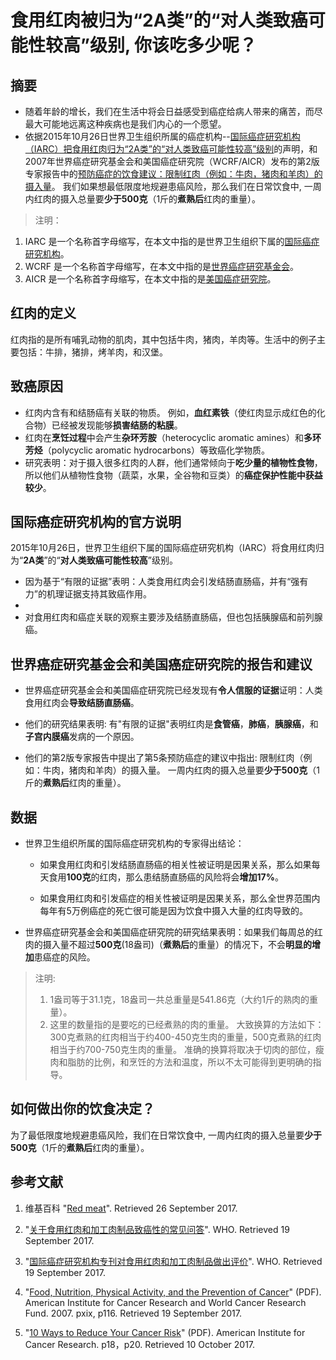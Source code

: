# 食用红肉被归为“2A类”的“对人类致癌可能性较高”级别, 你该吃多少呢？

## 摘要

- 随着年龄的增长，我们在生活中将会日益感受到癌症给病人带来的痛苦，而尽最大可能地远离这种疾病也是我们内心的一个愿望。
- 依据2015年10月26日世界卫生组织所属的癌症机构--[国际癌症研究机构（IARC）把食用红肉归为“2A类”的“对人类致癌可能性较高”级别](http://www.who.int/mediacentre/news/releases/2015/cancer-red-meat/zh/#)的声明，和2007年世界癌症研究基金会和美国癌症研究院（WCRF/AICR）发布的第2版专家报告中的[预防癌症的饮食建议：限制红肉（例如：牛肉，猪肉和羊肉）的摄入量](http://www.aicr.org/reduce-your-cancer-risk/recommendations-for-cancer-prevention/recommendations_05_red_meat.html)。 我们如果想最低限度地规避患癌风险，那么我们在日常饮食中, 一周内红肉的摄入总量要**少于500克**（1斤的**煮熟后**红肉的重量）。

> 注明：
>  
1. IARC 是一个名称首字母缩写，在本文中指的是世界卫生组织下属的[国际癌症研究机构](https://www.iarc.fr/)。
2. WCRF 是一个名称首字母缩写，在本文中指的是[世界癌症研究基金会](http://www.wcrf.org/)。
3. AICR 是一个名称首字母缩写，在本文中指的是[美国癌症研究院](http://www.aicr.org/)。

## 红肉的定义

红肉指的是所有哺乳动物的肌肉，其中包括牛肉，猪肉，羊肉等。生活中的例子主要包括：牛排，猪排，烤羊肉，和汉堡。

## 致癌原因

- 红肉内含有和结肠癌有关联的物质。 例如，**血红素铁**（使红肉显示成红色的化合物）已经被发现能够**损害结肠的粘膜**。
- 红肉在**烹饪过程**中会产生**杂环芳胺**（heterocyclic aromatic amines）和**多环芳烃**（polycyclic aromatic hydrocarbons）等致癌化学物质。
- 研究表明：对于摄入很多红肉的人群，他们通常倾向于**吃少量的植物性食物**，所以他们从植物性食物（蔬菜，水果，全谷物和豆类）的**癌症保护性能中获益较少**。

## 国际癌症研究机构的官方说明

2015年10月26日，世界卫生组织下属的国际癌症研究机构（IARC）将食用红肉归为“**2A类**”的“**对人类致癌可能性较高**”级别。
 
- 因为基于“有限的证据”表明：人类食用红肉会引发结肠直肠癌，并有“强有力”的机理证据支持其致癌作用。
- 
- 对食用红肉和癌症关联的观察主要涉及结肠直肠癌，但也包括胰腺癌和前列腺癌。

## 世界癌症研究基金会和美国癌症研究院的报告和建议

- 世界癌症研究基金会和美国癌症研究院已经发现有**令人信服的证据**证明：人类食用红肉会**导致结肠直肠癌**。

- 他们的研究结果表明: 有"有限的证据"表明红肉是**食管癌**，**肺癌**，**胰腺癌**，和**子宫内膜癌**发病的一个原因。

- 他们的第2版专家报告中提出了第5条预防癌症的建议中指出: 限制红肉（例如：牛肉，猪肉和羊肉）的摄入量。
一周内红肉的摄入总量要**少于500克**（1斤的**煮熟后**红肉的重量）。

## 数据

- 世界卫生组织所属的国际癌症研究机构的专家得出结论：
	
	- 如果食用红肉和引发结肠直肠癌的相关性被证明是因果关系，那么如果每天食用**100克**的红肉，那么患结肠直肠癌的风险将会**增加17%**。
	
	- 如果食用红肉和引发癌症的相关性被证明是因果关系，那么全世界范围内每年有5万例癌症的死亡很可能是因为饮食中摄入大量的红肉导致的。

- 世界癌症研究基金会和美国癌症研究院的研究结果表明：如果我们每周总的红肉的摄入量不超过**500克**(18盎司)（**煮熟后**的重量）的情况下，不会**明显的增加**患癌症的风险。

> 注明: 
> 
> 1. 1盎司等于31.1克，18盎司一共总重量是541.86克（大约1斤的熟肉的重量）。
> 2. 这里的数量指的是要吃的已经煮熟的肉的重量。 大致换算的方法如下： 300克煮熟的红肉相当于约400-450克生肉的重量，500克煮熟的红肉相当于约700-750克生肉的重量。 准确的换算将取决于切肉的部位，瘦肉和脂肪的比例，和烹饪的方法和温度，所以不太可能得到更明确的指导。

## 如何做出你的饮食决定？

为了最低限度地规避患癌风险，我们在日常饮食中, 一周内红肉的摄入总量要**少于500克**（1斤的**煮熟后**红肉的重量）。

## 参考文献

1. 维基百科
"[Red meat](https://en.wikipedia.org/wiki/Red_meat)". Retrieved 26 September 2017.

2. "[关于食用红肉和加工肉制品致癌性的常见问答](http://www.who.int/features/qa/cancer-red-meat/zh/)". WHO. Retrieved 19 September 2017.

3. "[国际癌症研究机构专刊对食用红肉和加工肉制品做出评价](http://www.who.int/mediacentre/news/releases/2015/cancer-red-meat/zh/#)". WHO. Retrieved 19 September 2017.

4. "[Food, Nutrition, Physical Activity, and the Prevention of Cancer](http://wcrf.org/sites/default/files/Second-Expert-Report.pdf)" (PDF). American Institute for Cancer Research and World Cancer Research Fund. 2007. pxix, p116. Retrieved 19 September 2017.

5. "[10 Ways to Reduce Your Cancer Risk](http://www.aicr.org/assets/docs/pdf/brochures/10-ways-to-reduce-your-cancer-risk.pdf)" (PDF). American Institute for Cancer Research. p18，p20. Retrieved 10 October 2017.